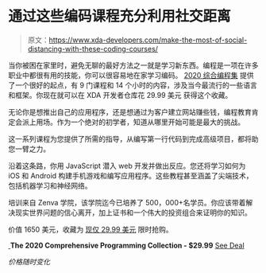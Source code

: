 # 通过这些编码课程充分利用社交距离

> 原文：<https://www.xda-developers.com/make-the-most-of-social-distancing-with-these-coding-courses/>

当你被困在家里时，避免无聊的最好方法之一就是学习新东西。编程是一项在许多职业中都很有用的技能，你可以很容易地在家学习编码。 [2020 综合编程集](https://depot.xda-developers.com/sales/the-comprehensive-2020-programming-collection-bundle?utm_source=xda-developers.com&utm_medium=referral&utm_campaign=the-comprehensive-2020-programming-collection-bundle&utm_term=scsf-382946&utm_content=a0x1P000004NQN7&scsonar=1&scrssfeed=1&scrssfeed=1&scrssfeed=1) 提供了一个很好的起点，有 9 门课程和 14 个小时的内容，涉及当今最流行的一些语言和框架。你现在就可以在 XDA 开发者仓库花 29.99 美元 获得这个收藏。

无论你是想推出自己的应用程序，还是想通过为客户建立网站赚些钱，编程教育肯定会派上用场。作为一个绝对的初学者，知道从哪里开始可能是最大的挑战。

这一系列课程为您提供了所需的指导，从编写第一行代码到完成高级项目，都将助您一臂之力。

沿着这条路，你用 JavaScript 潜入 web 开发并做出反应。您还将学习如何为 iOS 和 Android 构建手机游戏和编写应用程序。这些教程甚至涵盖了尖端技术，包括机器学习和神经网络。

培训来自 Zenva 学院，该学院迄今已培养了 500，000+名学员。你应该带着解决现实世界问题的信心离开，加上证书和一个伟大的投资组合来证明你的知识。

价值 1650 美元，收藏为 [现仅 29.99 美元](https://depot.xda-developers.com/sales/the-comprehensive-2020-programming-collection-bundle?utm_source=xda-developers.com&utm_medium=referral&utm_campaign=the-comprehensive-2020-programming-collection-bundle&utm_term=scsf-382946&utm_content=a0x1P000004NQN7&scsonar=1&scrssfeed=1&scrssfeed=1&scrssfeed=1) 限时抢购。

[ ](https://depot.xda-developers.com/sales/the-comprehensive-2020-programming-collection-bundle?utm_source=xda-developers.com&utm_medium=referral-cta&utm_campaign=the-comprehensive-2020-programming-collection-bundle&utm_term=scsf-382946&utm_content=a0x1P000004NQN7&scsonar=1&scrssfeed=1&scrssfeed=1&scrssfeed=1)**The 2020 Comprehensive Programming Collection - $29.99** [See Deal](https://depot.xda-developers.com/sales/the-comprehensive-2020-programming-collection-bundle?utm_source=xda-developers.com&utm_medium=referral-cta&utm_campaign=the-comprehensive-2020-programming-collection-bundle&utm_term=scsf-382946&utm_content=a0x1P000004NQN7&scsonar=1&scrssfeed=1&scrssfeed=1&scrssfeed=1)

*价格随时变化*